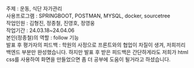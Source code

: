 주제 : 운동, 식단 자가관리<br/>
사용프로그램 : SPRINGBOOT, POSTMAN, MYSQL, docker, sourcetree<br/>
작업인원 : 김형진, 정종철, 진영호, 정영웅<br/>
작업기간 : 24.03.18~24.04.06<br/>
본인(정종철)의 역할 : follow 기능<br/>
발표 후 평가자의 피드백 : 학원의 사정으로 프론트와의 협업이 차질이 생겨, 저희끼리 백엔드 부분만 완성했습니다. 하지만 발표 후 받은 피드백은 간단하게라도 저희가 html css를 사용하여 화면을 만들었으면 좀 더 공부에 도움이 될거라고 하셨습니다.<br/>
